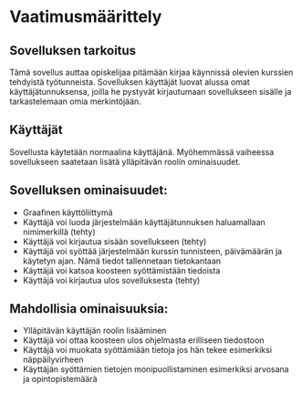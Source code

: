 # Vaatimusmäärittely

## Sovelluksen tarkoitus
Tämä sovellus auttaa opiskelijaa pitämään kirjaa käynnissä olevien kurssien tehdyistä työtunneista. Sovelluksen käyttäjät luovat alussa omat käyttäjätunnuksensa, joilla he pystyvät kirjautumaan sovellukseen sisälle ja tarkastelemaan omia merkintöjään. 

## Käyttäjät
Sovellusta käytetään normaalina käyttäjänä. Myöhemmässä vaiheessa sovellukseen saatetaan lisätä ylläpitävän roolin ominaisuudet.

## Sovelluksen ominaisuudet:
- Graafinen käyttöliittymä
- Käyttäjä voi luoda järjestelmään käyttäjätunnuksen haluamallaan nimimerkillä (tehty)
- Käyttäjä voi kirjautua sisään sovellukseen (tehty)
- Käyttäjä voi syöttää järjestelmään kurssin tunnisteen, päivämäärän ja käytetyn ajan. Nämä tiedot tallennetaan tietokantaan
- Käyttäjä voi katsoa koosteen syöttämistään tiedoista
- Käyttäjä voi kirjautua ulos sovelluksesta (tehty)

## Mahdollisia ominaisuuksia:
- Ylläpitävän käyttäjän roolin lisääminen
- Käyttäjä voi ottaa koosteen ulos ohjelmasta erilliseen tiedostoon
- Käyttäjä voi muokata syöttämiään tietoja jos hän tekee esimerkiksi näppäilyvirheen
- Käyttäjän syöttämien tietojen monipuollistaminen esimerkiksi arvosana ja opintopistemäärä
